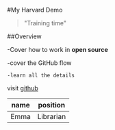 #My Harvard Demo
>"Training time"

##Overview

-Cover how to work in **open source**

-cover the GitHub flow

    -learn all the details
    
visit [github](https://github.com)

| name | position |
-------|---------
Emma | Librarian
